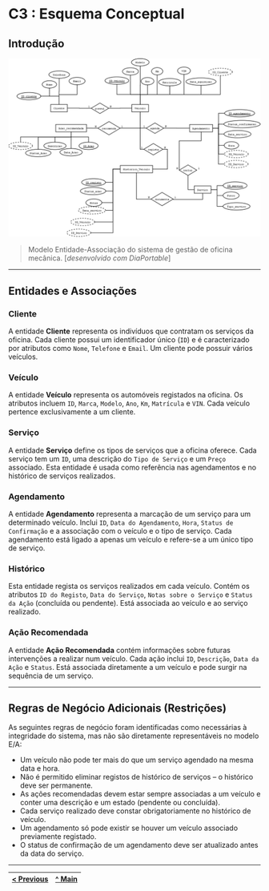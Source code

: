 # C3 : Esquema Conceptual

## Introdução

<img src="../img/e-a_diam_chop-shop.png" alt="EA Model" width="1200" />

> Modelo Entidade-Associação do sistema de gestão de oficina mecânica. [*desenvolvido com DiaPortable*]
---

## Entidades e Associações

### Cliente
A entidade **Cliente** representa os indivíduos que contratam os serviços da oficina. Cada cliente possui um identificador único (`ID`) e é caracterizado por atributos como `Nome`, `Telefone` e `Email`. Um cliente pode possuir vários veículos.

### Veículo
A entidade **Veículo** representa os automóveis registados na oficina. Os atributos incluem `ID`, `Marca`, `Modelo`, `Ano`, `Km`, `Matrícula` e `VIN`. Cada veículo pertence exclusivamente a um cliente.

### Serviço
A entidade **Serviço** define os tipos de serviços que a oficina oferece. Cada serviço tem um `ID`, uma descrição do `Tipo de Serviço` e um `Preço` associado. Esta entidade é usada como referência nas agendamentos e no histórico de serviços realizados.

### Agendamento
A entidade **Agendamento** representa a marcação de um serviço para um determinado veículo. Inclui `ID`, `Data do Agendamento`, `Hora`, `Status de Confirmação` e a associação com o veículo e o tipo de serviço. Cada agendamento está ligado a apenas um veículo e refere-se a um único tipo de serviço.

### Histórico
Esta entidade regista os serviços realizados em cada veículo. Contém os atributos `ID do Registo`, `Data do Serviço`, `Notas sobre o Serviço` e `Status da Ação` (concluída ou pendente). Está associada ao veículo e ao serviço realizado.

### Ação Recomendada
A entidade **Ação Recomendada** contém informações sobre futuras intervenções a realizar num veículo. Cada ação inclui `ID`, `Descrição`, `Data da Ação` e `Status`. Está associada diretamente a um veículo e pode surgir na sequência de um serviço.

---

## Regras de Negócio Adicionais (Restrições)

As seguintes regras de negócio foram identificadas como necessárias à integridade do sistema, mas não são diretamente representáveis no modelo E/A:

- Um veículo não pode ter mais do que um serviço agendado na mesma data e hora.
- Não é permitido eliminar registos de histórico de serviços – o histórico deve ser permanente.
- As ações recomendadas devem estar sempre associadas a um veículo e conter uma descrição e um estado (pendente ou concluída).
- Cada serviço realizado deve constar obrigatoriamente no histórico de veículo.
- Um agendamento só pode existir se houver um veículo associado previamente registado.
- O status de confirmação de um agendamento deve ser atualizado antes da data do serviço.

---

| [< Previous](REI02.md) | [^ Main](../../README.md) |
|:----------------------------------:|:----------------------------------:|
